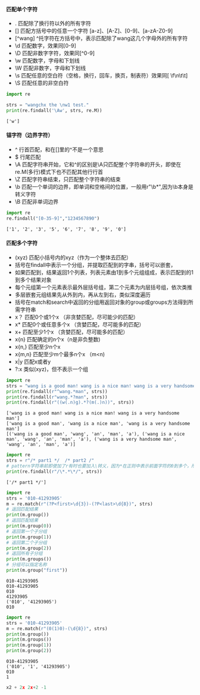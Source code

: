 
#### 匹配单个字符
* .  匹配除了换行符以外的所有字符
* [] 匹配方括号中的任意一个字符 [a-z]、[A-Z]、[0-9]、[a-zA-Z0-9]  
* [^wang] ^托字符在方括号中，表示匹配除了wang这几个字母外的所有字符 
* \d 匹配数字，效果同[0-9]
* \D 匹配非数字字符，效果同[^0-9]  
* \w 匹配数字，字母和下划线  
* \W 匹配非数字，字母和下划线  
* \s 匹配任意的空白符（空格，换行，回车，换页，制表符）效果同[ \f\n\t\t]  
* \S 匹配任意的非空白符  


```python
import re

strs = "wangchx the \nw1 test."
print(re.findall('\Aw', strs, re.M))
```

    ['w']
    

#### 锚字符（边界字符）
* ^ 行首匹配，和在[]里的^不是一个意思  
* $ 行尾匹配  
* \A 匹配字符串开始，它和^的区别是\A只匹配整个字符串的开头，即使在re.M(多行)模式下也不匹配其他行行首
* \Z 匹配字符串结束，只匹配整个字符串的结束  
* \b 匹配一个单词的边界，即单词和空格间的位置，一般用r"\b*",因为\b本身是转义字符
* \B 匹配非单词边界


```python
import re
re.findall("[0-35-9]","1234567890")
```




    ['1', '2', '3', '5', '6', '7', '8', '9', '0']



#### 匹配多个字符  
* (xyz) 匹配小括号内的xyz（作为一个整体去匹配）
 * 括号在findall中表示一个分组，并提取匹配到的字串，括号可以嵌套，
 * 如果匹配到，结果返回1个列表，列表元素由1到多个元组组成，表示匹配到的1到多个结果对象
 * 每个元组第一个元素表示最外层括号组，第二个元素为内层括号组，依次类推
 * 多层嵌套元组结果先从外到内，再从左到右，类似深度遍历
 * 括号在match和search中返回的分组用返回对象的group或groups方法得到所需字符串
* x？ 匹配0个或1个x  （非贪婪匹配，尽可能少的匹配） 
* x* 匹配0个或任意多个x （贪婪匹配，尽可能多的匹配）   
* x+ 匹配至少1个x （贪婪匹配，尽可能多的匹配）
* x{n} 匹配确定的n个x（n是非负整数)
* x{n,} 匹配至少n个x
* x{m,n} 匹配至少m个最多n个x （m<n)
* x|y  匹配x或者y
* ?:x 类似(xyz)，但不表示一个组


```python
import re
strs = "wang is a good man! wang is a nice man! wang is a very handsome man!"
print(re.findall(r"^wang.*man", strs))
print(re.findall(r"wang.*?man", strs))
print(re.findall(r"((w(.n)g).*?(m(.)n))", strs))
```

    ['wang is a good man! wang is a nice man! wang is a very handsome man']
    ['wang is a good man', 'wang is a nice man', 'wang is a very handsome man']
    [('wang is a good man', 'wang', 'an', 'man', 'a'), ('wang is a nice man', 'wang', 'an', 'man', 'a'), ('wang is a very handsome man', 'wang', 'an', 'man', 'a')]
    


```python
import re
strs = r"/* part1 */  /* part2 /"
# pattern字符串前即使加了r有时也要加入\转义，因为*在正则中表示前面字符的0到多个，所以需要转义
print(re.findall(r"/\*.*\*/", strs))
```

    ['/* part1 */']
    


```python
import re
strs = '010-41293905'
m = re.match(r"(?P<first>\d{3})-(?P<last>\d{8})", strs)
# 返回匹配结果
print(m.group())
# 返回匹配结果
print(m.group(0))
# 返回第一个子分组
print(m.group(1))
# 返回第二个子分组
print(m.group(2))
# 返回所有子分组
print(m.groups())
# 分组可以指定名称
print(m.group("first"))
```

    010-41293905
    010-41293905
    010
    41293905
    ('010', '41293905')
    010
    


```python
import re
strs = '010-41293905'
m = re.match(r"(0(1)0)-(\d{8})", strs)
print(m.group())
print(m.groups())
print(m.group(1))
print(m.group(2))
```

    010-41293905
    ('010', '1', '41293905')
    010
    1
    


```python
x2 + 2x 2x+2 -1 
```
